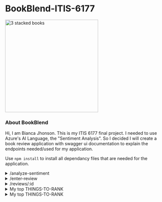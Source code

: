 # BookBlend-ITIS-6177

<picture>
 <source media="(prefers-color-scheme: dark)" srcset="https://t3.ftcdn.net/jpg/00/53/73/42/360_F_53734293_rs3bkrl9n1EJZBj2CdogkmeF6W5aOhy5.jpg">
 <source media="(prefers-color-scheme: light)" srcset="https://t3.ftcdn.net/jpg/00/53/73/42/360_F_53734293_rs3bkrl9n1EJZBj2CdogkmeF6W5aOhy5.jpg">
 <img alt="3 stacked books" src="https://t3.ftcdn.net/jpg/00/53/73/42/360_F_53734293_rs3bkrl9n1EJZBj2CdogkmeF6W5aOhy5.jpg" width="300" >
</picture>

### About BookBlend
Hi, I am Bianca Jhonson. This is my ITIS 6177 final project. I needed to use Azure's AI Language, the "Sentiment Analysis". So I decided I will create a book review application with swagger ui documentation to explain the endpoints needed/used for my application.

Use `npm install` to install all dependancy files that are needed for the application.

<details>
<summary>/analyze-sentiment</summary>

This endpoint will analyze sentiment and print the result. The way this is analyzed is using Azure's AI Sentiment Analysis API

</details>


<details>
<summary>/enter-review</summary>

NEW

</details>


<details>
<summary>/reviews/:id</summary>

DELETE request

</details>


<details>
<summary>My top THINGS-TO-RANK</summary>

YOUR TABLE

</details>


<details>
<summary>My top THINGS-TO-RANK</summary>

YOUR TABLE

</details>
